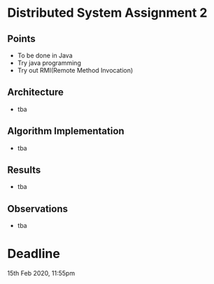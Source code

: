 # Distributed System Assignment 2


## Points

- To be done in Java
- Try java programming
- Try out RMI(Remote Method Invocation)


## Architecture
- tba

## Algorithm Implementation
- tba

## Results
- tba

## Observations
- tba



# Deadline 

15th Feb 2020, 11:55pm
